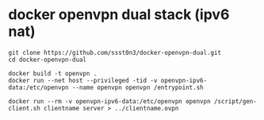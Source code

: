 # docker openvpn dual stack (ipv6 nat)


```
git clone https://github.com/ssst0n3/docker-openvpn-dual.git
cd docker-openvpn-dual
```

```
docker build -t openvpn .
docker run --net host --privileged -tid -v openvpn-ipv6-data:/etc/openvpn --name openvpn openvpn /entrypoint.sh
```


```
docker run --rm -v openvpn-ipv6-data:/etc/openvpn openvpn /script/gen-client.sh clientname server > ../clientname.ovpn
```